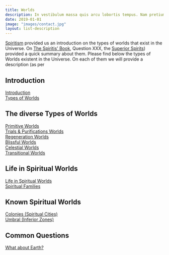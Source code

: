 ```yaml
---
title: Worlds
description: In vestibulum massa quis arcu lobortis tempus. Nam pretium arcu in odio vulputate luctus.
date: 2019-01-01
image: "images/contact.jpg"
layout: list-description
---
```


[Spiritism](/spiritism) provided us an introduction on the types of worlds that exist in the Universe.
On [The Spiritis' Book](/books/the-spirits-book), Question XXX, the [Superior Spirits](/about/superior-spirit))
provided a quick summary about them. Please find below the types of Worlds existent in the Universe.
 On each of them we will provide a description (as per 

## Introduction
[Introduction](intro)  
[Types of Worlds](types)  

## The diverse Types of Worlds
[Primitive Worlds](primitive)  
[Trials & Purifications Worlds](trial-purification)  
[Regeneration Worlds](regeneration)  
[Blissful Worlds](blissful)  
[Celestial Worlds](celestial)  
[Transitional Worlds](transitional)  


## Life in Spiritual Worlds
[Life in Spiritual Worlds](life)  
[Spiritual Families](families)  


## Known Spiritual Worlds

[Colonies (Spiritual Cities)](colonies)  
[Umbral (Inferior Zones)](umbral)  

## Common Questions
[What about Earth?](earth)  



